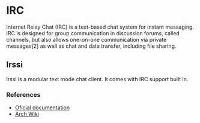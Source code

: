 # IRC

Internet Relay Chat (IRC) is a text-based chat system for instant messaging. IRC
is designed for group communication in discussion forums, called channels, but
also allows one-on-one communication via private messages[2] as well as chat and
data transfer, including file sharing.

## Irssi

Irssi is a modular text mode chat client. It comes with IRC support built in.

### References

- [Oficial documentation](https://irssi.org/documentation/manual/)
- [Arch Wiki](https://wiki.archlinux.org/title/irssi)
